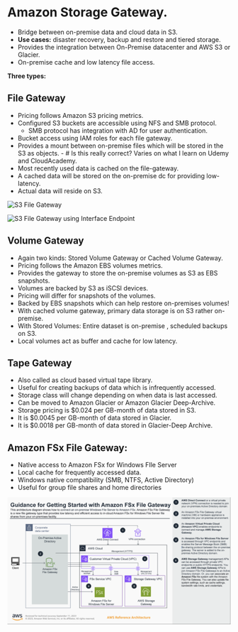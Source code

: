 # Amazon Storage Gateway.

- Bridge between on-premise data and cloud data in S3.
- **Use cases:** disaster recovery, backup and restore and tiered storage.
- Provides the integration between On-Premise datacenter and AWS S3 or Glacier.
- On-premise cache and low latency file access.

**Three types:**

## File Gateway
- Pricing follows Amazon S3 pricing metrics.
- Configured S3 buckets are accessible using NFS and SMB protocol.
  - SMB protocol has integration with AD for user authentication.
- Bucket access using IAM roles for each file gateway.
- Provides a mount between on-premise files which will be stored in the S3 as objects. - # Is this really correct? Varies on what I learn on Udemy and CloudAcademy.
- Most recently used data is cached on the file-gateway.
- A cached data will be stored on the on-premise dc for providing low-latency.
- Actual data will reside on S3.

![S3 File Gateway](https://d2908q01vomqb2.cloudfront.net/fc074d501302eb2b93e2554793fcaf50b3bf7291/2021/09/29/Figure1-ArchHTTP.png)

![S3 File Gateway using Interface Endpoint](https://d2908q01vomqb2.cloudfront.net/fc074d501302eb2b93e2554793fcaf50b3bf7291/2021/09/29/Figure2-Access.png)



## Volume Gateway
- Again two kinds: Stored Volume Gateway or Cached Volume Gateway.
- Pricing follows the Amazon EBS volumes metrics.
- Provides the gateway to store the on-premise volumes as S3 as EBS snapshots.
- Volumes are backed by S3 as iSCSI devices.
- Pricing will differ for snapshots of the volumes.
- Backed by EBS snapshots which can help restore on-premises volumes!
- With cached volume gateway, primary data storage is on S3 rather on-premise.
- With Stored Volumes: Entire dataset is on-premise , scheduled backups on S3.
- Local volumes act as buffer and cache for low latency.

## Tape Gateway
- Also called as cloud based virtual tape library.
- Useful for creating backups of data which is infrequently accessed.
- Storage class will change depending on when data is last accessed.
- Can be moved to Amazon Glacier or Amazon Glacier Deep-Archive.
- Storage pricing is $0.024 per GB-month of data stored in S3.
- It is $0.0045 per GB-month of data stored in Glacier.
- It is $0.0018 per GB-month of data stored in Glacier-Deep Archive.
 
## Amazon FSx File Gateway:
- Native access to Amazon FSx for Windows FIle Server
- Local cache for frequently accessed data.
- Windows native compatibility (SMB, NTFS, Active Directory)
- Useful for group file shares and home directories

![Amazon FSx File Gateway](FSxFileGateway.png)
